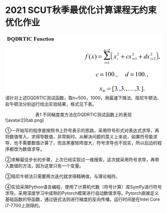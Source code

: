 # 2021 SCUT秋季最优化计算课程无约束优化作业 

![avatar](pic1.png)
请针对上述DQDRTIC测试函数，取n=500，1000，用最速下降法、阻尼牛顿法、拟牛顿法分别运行给出实验结果，格式见下表。
<center>表1 不同梯度类方法在DQDRTIC测试函数上的表现</center>
![avatar2](tab.png)

①一开始写的程序是按照书上符号表示的思路，采用符号形式对表达式求导，再将数值带入，求得导数值，非常耗时。从解决问题的意义上来说，如果符号能求导，也不需要数值计算了，而且黑塞矩阵很大，符号求导也不现实，所以后边的程序都改为数值求导。

②求解最佳步长的步骤，上次已经实现过一维搜索，这次就采用符号求导，再带入数值的方法，因为这里只有一个变量。

③阻尼牛顿法只需要两次迭代就求得精确值，与理论相符。

④实验采用Python语言编程，使用了计算机代数（符号计算）库SymPy进行符号求导。采用深度学习中成熟的Pytorch框架进行自动数值求导。Pytorch直接定义基础函数的导函数，通过链式法则进行梯度的反向传播。运行时间是在Intel Core i7-7700上测得的。
